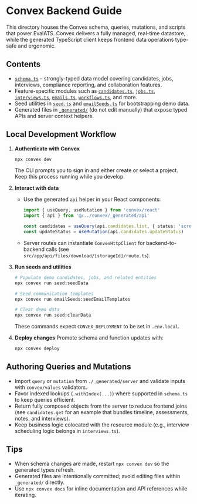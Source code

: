 # Convex Backend Guide

This directory houses the Convex schema, queries, mutations, and scripts that power EvalATS. Convex delivers a fully managed, real-time datastore, while the generated TypeScript client keeps frontend data operations type-safe and ergonomic.

## Contents
- [`schema.ts`](./schema.ts) – strongly-typed data model covering candidates, jobs, interviews, compliance reporting, and collaboration features.
- Feature-specific modules such as [`candidates.ts`](./candidates.ts), [`jobs.ts`](./jobs.ts), [`interviews.ts`](./interviews.ts), [`emails.ts`](./emails.ts), [`workflows.ts`](./workflows.ts), and more.
- Seed utilities in [`seed.ts`](./seed.ts) and [`emailSeeds.ts`](./emailSeeds.ts) for bootstrapping demo data.
- Generated files in [`_generated/`](./_generated) (do not edit manually) that expose typed APIs and server context helpers.

## Local Development Workflow
1. **Authenticate with Convex**
   ```bash
   npx convex dev
   ```
   The CLI prompts you to sign in and either create or select a project. Keep this process running while you develop.

2. **Interact with data**
   - Use the generated `api` helper in your React components:
     ```ts
     import { useQuery, useMutation } from 'convex/react'
     import { api } from '@/../convex/_generated/api'

     const candidates = useQuery(api.candidates.list, { status: 'screening' })
     const updateStatus = useMutation(api.candidates.updateStatus)
     ```
   - Server routes can instantiate `ConvexHttpClient` for backend-to-backend calls (see `src/app/api/files/download/[storageId]/route.ts`).

3. **Run seeds and utilities**
   ```bash
   # Populate demo candidates, jobs, and related entities
   npx convex run seed:seedData

   # Seed communication templates
   npx convex run emailSeeds:seedEmailTemplates

   # Clear demo data
   npx convex run seed:clearData
   ```
   These commands expect `CONVEX_DEPLOYMENT` to be set in `.env.local`.

4. **Deploy changes**
   Promote schema and function updates with:
   ```bash
   npx convex deploy
   ```

## Authoring Queries and Mutations
- Import `query` or `mutation` from `./_generated/server` and validate inputs with `convex/values` validators.
- Favor indexed lookups (`.withIndex(...)`) where supported in `schema.ts` to keep queries efficient.
- Return fully composed objects from the server to reduce frontend joins (see `candidates.get` for an example that bundles timeline, assessments, notes, and interviews).
- Keep business logic colocated with the resource module (e.g., interview scheduling logic belongs in `interviews.ts`).

## Tips
- When schema changes are made, restart `npx convex dev` so the generated types refresh.
- Generated files are intentionally committed; avoid editing files within `_generated/` directly.
- Use `npx convex docs` for inline documentation and API references while iterating.
